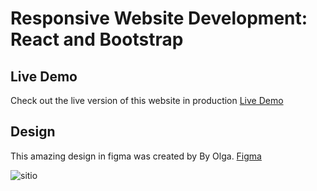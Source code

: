 
# Responsive Website Development: React and Bootstrap 


## Live Demo
Check out the live version of this website in production [Live Demo](https://pameschurrer.es/positivus/)


## Design
This amazing design in figma was created by By Olga.  [Figma](https://www.figma.com/community/file/1230604708032389430/Positivus-Landing-Page-Design)



![sitio](https://pameschurrer.es/positivus/web.png)
